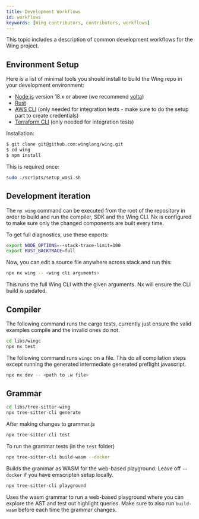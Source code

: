 ```yaml
---
title: Development Workflows
id: workflows
keywords: [Wing contributors, contributors, workflows]
---
```


This topic includes a description of common development workflows for the Wing project.

## Environment Setup

Here is a list of minimal tools you should install to build the Wing repo in your development
environment:

* [Node.js] version 18.x or above (we recommend [volta])
* [Rust]
* [AWS CLI] (only needed for integration tests - make sure to do the setup part to create
  credentials)
* [Terraform CLI] (only needed for integration tests)

Installation:

```sh
$ git clone git@github.com:winglang/wing.git
$ cd wing
$ npm install
```

This is required once:

```sh
sudo ./scripts/setup_wasi.sh
```

[Nx]: https://nx.dev/
[Node.js]: https://nodejs.org/en/
[Rust]: https://www.rust-lang.org/tools/install
[AWS CLI]: https://aws.amazon.com/cli/
[Terraform CLI]: https://learn.hashicorp.com/terraform/getting-started/install.html
[volta]: https://volta.sh

## Development iteration

The `nx wing` command can be executed from the root of the repository in order to build and run the
compiler, SDK and the Wing CLI. Nx is configured to make sure only the changed components are built
every time.

To get full diagnostics, use these exports:

```sh
export NODE_OPTIONS=--stack-trace-limit=100
export RUST_BACKTRACE=full
```

Now, you can edit a source file anywhere across stack and run this:

```sh
npx nx wing -- <wing cli arguments>
```

This runs the full Wing CLI with the given arguments. Nx will ensure the CLI build is updated.

## Compiler

The following command runs the cargo tests, currently just ensure the valid examples compile and the
invalid ones do not.

```sh
cd libs/wingc
npx nx test
```

The following command runs `wingc` on a file. This do all compilation steps except running the
generated intermediate generated preflight javascript.

```sh
npx nx dev -- <path to .w file>
```

## Grammar

```sh
cd libs/tree-sitter-wing
npx tree-sitter-cli generate
```

After making changes to grammar.js

```sh
npx tree-sitter-cli test
```

To run the grammar tests (in the `test` folder)

```sh
npx tree-sitter-cli build-wasm --docker
```

Builds the grammar as WASM for the web-based playground. Leave off `--docker` if you have emscripten
setup locally.

```sh
npx tree-sitter-cli playground
```

Uses the wasm grammar to run a web-based playground where you can explore the AST and test out
highlight queries. Make sure to also run `build-wasm` before each time the grammar changes.